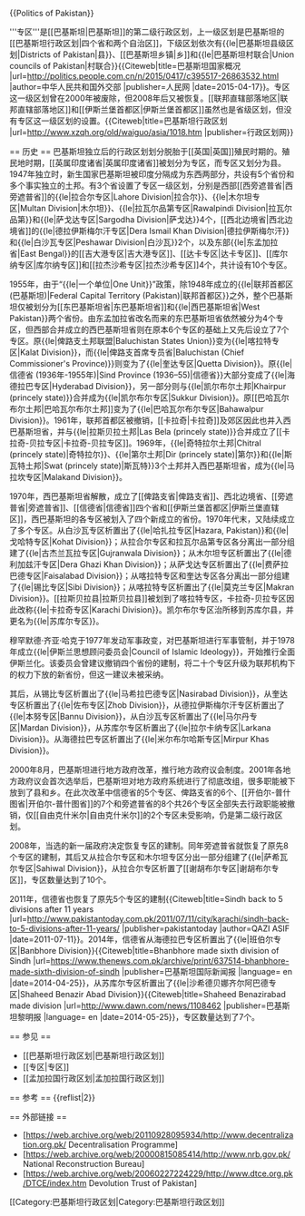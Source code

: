 {{Politics of Pakistan}}

'''专区'''是[[巴基斯坦|巴基斯坦]]的第二级行政区划，上一级区划是巴基斯坦的[[巴基斯坦行政区划|四个省和两个自治区]]，下级区划依次有{{le|巴基斯坦县级区划|Districts of Pakistan|县}}、[[巴基斯坦乡镇|乡]]和{{le|巴基斯坦村联合|Union councils of Pakistan|村联合}}<ref>{{Citeweb|title=巴基斯坦国家概况 |url=http://politics.people.com.cn/n/2015/0417/c395517-26863532.html |author=中华人民共和国外交部 |publisher=人民网 |date=2015-04-17}}</ref>。专区这一级区划曾在2000年被废除，但2008年后又被恢复。[[联邦直辖部落地区|联邦直辖部落地区]]和[[伊斯兰堡首都区|伊斯兰堡首都区]]虽然也是省级区划，但没有专区这一级区划的设置。<ref>{{Citeweb|title=巴基斯坦行政区划 |url=http://www.xzqh.org/old/waiguo/asia/1018.htm |publisher=行政区划网}}</ref>

== 历史 ==
巴基斯坦独立后的行政区划划分脱胎于[[英国|英国]]殖民时期的。殖民地时期，[[英属印度诸省|英属印度诸省]]被划分为专区，而专区又划分为县。1947年独立时，新生国家巴基斯坦被印度分隔成为东西两部分，共设有5个省份和多个事实独立的土邦。有3个省设置了专区一级区划，分别是西部[[西旁遮普省|西旁遮普省]]的{{le|拉合尔专区|Lahore Division|拉合尔}}、{{le|木尔坦专区|Multan Division|木尔坦}}、{{le|拉瓦尔品第专区|Rawalpindi Division|拉瓦尔品第}}和{{le|萨戈达专区|Sargodha Division|萨戈达}}4个，[[西北边境省|西北边境省]]的{{le|德拉伊斯梅尔汗专区|Dera Ismail Khan Division|德拉伊斯梅尔汗}}和{{le|白沙瓦专区|Peshawar Division|白沙瓦}}2个，以及东部{{le|东孟加拉省|East Bengal}}的[[吉大港专区|吉大港专区]]、[[达卡专区|达卡专区]]、[[库尔纳专区|库尔纳专区]]和[[拉杰沙希专区|拉杰沙希专区]]4个，共计设有10个专区。

1955年，由于“{{le|一个单位|One Unit}}”政策，除1948年成立的{{le|联邦首都区 (巴基斯坦)|Federal Capital Territory (Pakistan)|联邦首都区}}之外，整个巴基斯坦仅被划分为[[东巴基斯坦省|东巴基斯坦省]]和{{le|西巴基斯坦省|West Pakistan}}两个省份。由东孟加拉省改名而来的东巴基斯坦省依然被分为4个专区，但西部合并成立的西巴基斯坦省则在原本6个专区的基础上又先后设立了7个专区。原{{le|俾路支土邦联盟|Baluchistan States Union}}变为{{le|喀拉特专区|Kalat Division}}，而{{le|俾路支首席专员省|Baluchistan (Chief Commissioner's Province)}}则变为了{{le|奎达专区|Quetta Division}}。原{{le|信德省 (1936年-1955年)|Sind Province (1936–55)|信德省}}大部分变成了{{le|海德拉巴专区|Hyderabad Division}}，另一部分则与{{le|凯尔布尔土邦|Khairpur (princely state)}}合并成为{{le|凯尔布尔专区|Sukkur Division}}。原[[巴哈瓦尔布尔土邦|巴哈瓦尔布尔土邦]]变为了{{le|巴哈瓦尔布尔专区|Bahawalpur Division}}。1961年，联邦首都区被撤销，[[卡拉奇|卡拉奇]]及郊区因此也并入西巴基斯坦省，并与{{le|拉斯贝拉土邦|Las Bela (princely state)}}合并成立了[[卡拉奇-贝拉专区|卡拉奇-贝拉专区]]。1969年，{{le|奇特拉尔土邦|Chitral (princely state)|奇特拉尔}}、{{le|第尔土邦|Dir (princely state)|第尔}}和{{le|斯瓦特土邦|Swat (princely state)|斯瓦特}}3个土邦并入西巴基斯坦省，成为{{le|马拉坎专区|Malakand Division}}。

1970年，西巴基斯坦省解散，成立了[[俾路支省|俾路支省]]、西北边境省、[[旁遮普省|旁遮普省]]、[[信德省|信德省]]四个省和[[伊斯兰堡首都区|伊斯兰堡直辖区]]，西巴基斯坦的各专区被划入了四个新成立的省份。1970年代末，又陆续成立了多个专区。从白沙瓦专区析置出了{{le|哈扎拉专区|Hazara, Pakistan}}和{{le|戈哈特专区|Kohat Division}}；从拉合尔专区和拉瓦尔品第专区各分离出一部分组建了{{le|古杰兰瓦拉专区|Gujranwala Division}}；从木尔坦专区析置出了{{le|德利加兹汗专区|Dera Ghazi Khan Division}}；从萨戈达专区析置出了{{le|费萨拉巴德专区|Faisalabad Division}}；从喀拉特专区和奎达专区各分离出一部分组建了{{le|锡比专区|Sibi Division}}；从喀拉特专区析置出了{{le|莫克兰专区|Makran Division}}。[[拉斯贝拉县|拉斯贝拉县]]被划到了喀拉特专区，卡拉奇-贝拉专区因此改称{{le|卡拉奇专区|Karachi Division}}。凯尔布尔专区治所移到苏库尔县，并更名为{{le|苏库尔专区}}。

穆罕默德·齐亚·哈克于1977年发动军事政变，对巴基斯坦进行军事管制，并于1978年成立{{le|伊斯兰思想顾问委员会|Council of Islamic Ideology}}，开始推行全面伊斯兰化。该委员会曾建议撤销四个省份的建制，将二十个专区升级为联邦机构下的权力下放的新省份，但这一建议未被采纳。

其后，从锡比专区析置出了{{le|马希拉巴德专区|Nasirabad Division}}，从奎达专区析置出了{{le|佐布专区|Zhob Division}}，从德拉伊斯梅尔汗专区析置出了{{le|本努专区|Bannu Division}}，从白沙瓦专区析置出了{{le|马尔丹专区|Mardan Division}}，从苏库尔专区析置出了{{le|拉尔卡纳专区|Larkana Division}}。从海德拉巴专区析置出了{{le|米尔布尔哈斯专区|Mirpur Khas Division}}。

2000年8月，巴基斯坦进行地方政府改革，推行地方政府议会制度。2001年各地方政府议会首次选举后，巴基斯坦对地方政府系统进行了彻底改组，很多职能被下放到了县和乡。在此次改革中信德省的5个专区、俾路支省的6个、[[开伯尔-普什图省|开伯尔-普什图省]]的7个和旁遮普省的8个共26个专区全部失去行政职能被撤销，仅[[自由克什米尔|自由克什米尔]]的2个专区未受影响，仍是第二级行政区划。

2008年，当选的新一届政府决定恢复专区的建制。同年旁遮普省就恢复了原先8个专区的建制，其后又从拉合尔专区和木尔坦专区分出一部分组建了{{le|萨希瓦尔专区|Sahiwal Division}}，从拉合尔专区析置了[[谢胡布尔专区|谢胡布尔专区]]，专区数量达到了10个。

2011年，信德省也恢复了原先5个专区的建制<ref>{{Citeweb|title=Sindh back to 5 divisions after 11 years |url=http://www.pakistantoday.com.pk/2011/07/11/city/karachi/sindh-back-to-5-divisions-after-11-years/ |publisher=pakistantoday |author=QAZI ASIF |date=2011-07-11}}</ref>。2014年，信德省从海德拉巴专区析置出了{{le|班伯尔专区|Banbhore Division}}<ref>{{Citeweb|title=Bhanbhore made sixth division of Sindh |url=https://www.thenews.com.pk/archive/print/637514-bhanbhore-made-sixth-division-of-sindh |publisher=巴基斯坦国际新闻报 |language= en |date=2014-04-25}}</ref>，从苏库尔专区析置出了{{le|沙希德贝娜齐尔阿巴德专区|Shaheed Benazir Abad Division}}<ref>{{Citeweb|title=Shaheed Benazirabad made division |url=http://www.dawn.com/news/1108462 |publisher=巴基斯坦黎明报 |language= en |date=2014-05-25}}</ref>，专区数量达到了7个。

== 参见 ==
* [[巴基斯坦行政区划|巴基斯坦行政区划]]
* [[专区|专区]]
* [[孟加拉国行政区划|孟加拉国行政区划]]

== 参考 ==
{{reflist|2}}

== 外部链接 ==
* [https://web.archive.org/web/20110928095934/http://www.decentralization.org.pk/ Decentralisation Programme]
* [https://web.archive.org/web/20000815085414/http://www.nrb.gov.pk/ National Reconstruction Bureau]
* [https://web.archive.org/web/20060227224229/http://www.dtce.org.pk/DTCE/index.htm Devolution Trust of Pakistan]

[[Category:巴基斯坦行政区划|Category:巴基斯坦行政区划]]